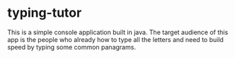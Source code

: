 # typing-tutor
This is a simple console application built in java.
The target audience of this app is the people who already how to type all the letters and need to build speed by typing some common panagrams.
